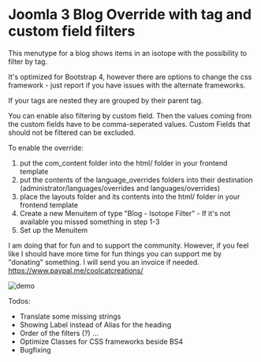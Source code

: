 # Joomla 3 Blog Override with tag and custom field filters

This menutype for a blog shows items in an isotope with the possibility to filter by tag. 

It's optimized for Bootstrap 4, however there are options to change the css framework - just report if you have issues with the alternate frameworks.

If your tags are nested they are grouped by their parent tag.

You can enable also filtering by custom field. Then the values coming from the custom fields have to be comma-seperated values. Custom Fields that should not be filtered can be excluded.

To enable the override:
1) put the com_content folder into the html/ folder in your frontend template
2) put the contents of the language_overrides folders into their destination (administrator/languages/overrides and languages/overrides)
3) place the layouts folder and its contents into the html/ folder in your frontend template
4) Create a new Menuitem of type "Blog - Isotope Filter" - If it's not available you missed something in step 1-3 
5) Set up the Menuitem

I am doing that for fun and to support the community. However, if you feel like I should have more time for fun things you can support me by "donating" something. I will send you an invoice if needed. https://www.paypal.me/coolcatcreations/

![demo](https://raw.githubusercontent.com/coolcat-creations/blog-tagfilter/master/demo.gif)

Todos:
- Translate some missing strings
- Showing Label instead of Alias for the heading
- Order of the filters (?) ...
- Optimize Classes for CSS frameworks beside BS4
- Bugfixing
